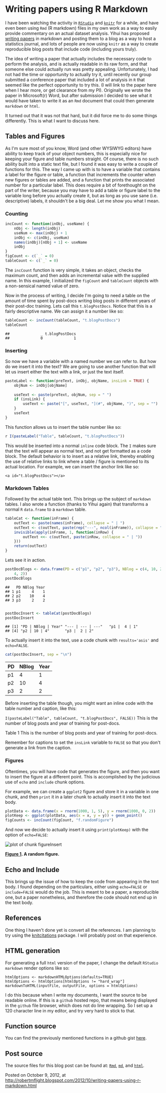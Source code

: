# Writing papers using R Markdown







I have been watching the activity in [`RStudio`](http://rstudio.org) and [`knitr`](http://yihui.name/knitr/) for a while, and
have even been using `Rmd` (R markdown) files in my own work as a way to easily provide commentary on an actual dataset
analysis. Yihui has proposed [writing papers](http://yihui.name/en/2012/03/a-really-fast-statistics-journal/) in markdown and posting them to a blog as a way to host a statistics journal, and lots of people are now using `knitr` as a way
to create reproducible blog posts that include code (including yours truly).

The idea of writing a paper that actually includes the necessary code to perform the analysis, and is actually readable
in its raw form, and that someone else could actually run was pretty appealing. Unfortunately, I had not had the time
or opportunity to actually try it, until recently our group submitted a conference paper that included a lot of analysis in `R` that seemed like the perfect opportunity to try this. 
(I will link to the paper here when I hear more, or get clearance from my PI). Originally we wrote the paper in Microsoft(r) Word, but after submission I decided to see what it would have taken to write it as an `Rmd` document that could
then generate `markdown` or `html`.

It turned out that it was not that hard, but it did force me to do some things differently. This is what I want to 
discuss here.

## Tables and Figures

As I'm sure most of you know, Word (and other WYSIWYG editors) have ability to keep track of your object numbers, this
is especially nice for keeping your figure and table numbers straight. Of course, there is no such ability built into
a static text file, but I found it was easy to write a couple of functions for this. The way I came up with is to have
a variable that contains a label for the figure or table, a function that increments the counter when new figures or 
tables are added, and a function that prints the associated number for a particular label. This does require a bit of 
forethought on the part of the writer, because you may have to add a table or figure label to the variable long before
you actually create it, but as long as you use sane (i.e. descriptive) labels, it shouldn't be a big deal. Let me show
you what I mean.

### Counting


```r
incCount <- function(inObj, useName) {
    nObj <- length(inObj)
    useNum <- max(inObj) + 1
    inObj <- c(inObj, useNum)
    names(inObj)[nObj + 1] <- useName
    inObj
}
figCount <- c(`_` = 0)
tableCount <- c(`_` = 0)
```


The `incCount` function is very simple, it takes an object, checks the maximum count, and then adds an incremental value
with the supplied name. In this example, I initialized the `figCount` and `tableCount` objects with a non-sensical named
value of zero. 

Now in the process of writing, I decide I'm going to need a table on the amount of time spent by post-docs writing blog
posts in different years of their post-doc training. Lets call this `t.blogPostDocs`. Notice that this is a fairly 
descriptive name. We can assign it a number like so:


```r
tableCount <- incCount(tableCount, "t.blogPostDocs")
tableCount
```

```
##              _ t.blogPostDocs 
##              0              1
```


### Inserting

So now we have a variable with a named number we can refer to. But how do we insert it into the text? We are going to
use another function that will let us insert either the text with a link, or just the text itself.


```r
pasteLabel <- function(preText, inObj, objName, insLink = TRUE) {
    objNum <- inObj[objName]
    
    useText <- paste(preText, objNum, sep = " ")
    if (insLink) {
        useText <- paste("[", useText, "](#", objName, ")", sep = "")
    }
    useText
}
```


This function allows us to insert the table number like so:


```r
r I(pasteLabel("Table", tableCount, "t.blogPostDocs"))
```


This would be inserted into a normal `inline` code block. The `I` makes sure that the text will appear as normal text,
and not get formatted as a code block. The default behavior is to insert as a relative link, thereby enabling the use
of relative links to link where a table / figure is mentioned to its actual location. For example, we can insert the 
anchor link like so:

```
<a id="t.blogPostDocs"></a>
```

### Markdown Tables

Followed by the actual table text. This brings up the subject of `markdown` tables. I also wrote a function (thanks to
Yihui again) that transforms a normal `R` `data.frame` to a `markdown` table.


```r
tableCat <- function(inFrame) {
    outText <- paste(names(inFrame), collapse = " | ")
    outText <- c(outText, paste(rep("---", ncol(inFrame)), collapse = " | "))
    invisible(apply(inFrame, 1, function(inRow) {
        outText <<- c(outText, paste(inRow, collapse = " | "))
    }))
    return(outText)
}
```


Lets see it in action.


```r
postDocBlogs <- data.frame(PD = c("p1", "p2", "p3"), NBlog = c(4, 10, 2), Year = c(1, 
    4, 2))
postDocBlogs
```

```
##   PD NBlog Year
## 1 p1     4    1
## 2 p2    10    4
## 3 p3     2    2
```

```r

postDocInsert <- tableCat(postDocBlogs)
postDocInsert
```

```
## [1] "PD | NBlog | Year" "--- | --- | ---"   "p1 |  4 | 1"      
## [4] "p2 | 10 | 4"       "p3 |  2 | 2"
```


To actually insert it into the text, use a code chunk with `results='asis'` and `echo=FALSE`. 


```r
cat(postDocInsert, sep = "\n")
```

PD | NBlog | Year
--- | --- | ---
p1 |  4 | 1
p2 | 10 | 4
p3 |  2 | 2


Before inserting the table though, you might want an inline code with the table number and caption, like this:

`I(pasteLabel("Table", tableCount, "t.blogPostDocs", FALSE))` This is the number of blog posts and year of training for post-docs.

Table 1 This is the number of blog posts and year of training for post-docs.

Remember for captions to set the `insLink` variable to `FALSE` so that you don't generate a link from the caption.

### Figures

Oftentimes, you will have code that generates the figure, and then you want to insert the figure at a different point.
This is accomplished by the judicious use of `echo` and `include` chunk options.

For example, we can create a `ggplot2` figure and store it in a variable in one chunk, and then `print` it in a later
chunk to actually insert it into the text body.


```r
plotData <- data.frame(x = rnorm(1000, 1, 5), y = rnorm(1000, 0, 2))
plotKeep <- ggplot(plotData, aes(x = x, y = y)) + geom_point()
figCounts <- incCount(figCount, "f.randomFigure")
```


And now we decide to actually insert it using `print(plotKeep)` with the option of `echo=FALSE`:

![plot of chunk figureInsert](figure/figureInsert.png) 


**[Figure 1](#f.randomFigure). A random figure.**

## Echo and Include

This brings up the issue of how to keep the code from appearing in the text body. I found depending on the particulars,
either using `echo=FALSE` or `include=FALSE` would do the job. This is meant to be a paper, a reproducible one, but a 
paper nonetheless, and therefore the code should not end up in the text body. 

## References

One thing I haven't done yet is convert all the references. I am planning to try using the [knitcitations](https://github.com/cboettig/knitcitations/) package. I will probably post on that experience.

## HTML generation

For generating a full `html` version of the paper, I change the default `RStudio` `markdown` render options like so:

```
htmlOptions <- markdownHTMLOptions(defaults=TRUE)
htmlOptions <- htmlOptions[htmlOptions != "hard_wrap"]
markdownToHTML(inputFile, outputFile, options = htmlOptions)
```

I do this because when I write my documents, I want the source to be readable online. If this is a `github` hosted repo,
that means being displayed in the `github` file browser, which does not do line wrapping. So I set up a 120 character
line in my editor, and try very hard to stick to that. 

## Function source

You can find the previously mentioned functions in a github gist [here](https://gist.github.com/3858973).

## Post source

The source files for this blog post can be found at: [`Rmd`](https://github.com/rmflight/blogPosts/blob/master/papersinRmd.Rmd), [`md`](https://github.com/rmflight/blogPosts/blob/master/papersinRmd.md), and [`html`](https://github.com/rmflight/blogPosts/blob/master/papersinRmd.html).

Posted on October 9, 2012, at http://robertmflight.blogspot.com/2012/10/writing-papers-using-r-markdown.html


